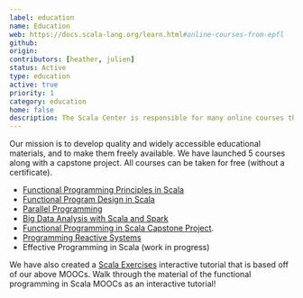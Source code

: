 ```yaml
---
label: education
name: Education
web: https://docs.scala-lang.org/learn.html#online-courses-from-epfl
github:
origin:
contributors: [heather, julien]
status: Active
type: education
active: true
priority: 1
category: education
home: false
description: The Scala Center is responsible for many online courses that introduce the multiple styles of programming in Scala.
---
```


Our mission is to develop quality and widely accessible educational materials,
and to make them freely available. We have launched 5 courses along with a
capstone project. All courses can be taken for free (without a
certificate).

- [Functional Programming Principles in Scala](https://www.coursera.org/learn/progfun1)
- [Functional Program Design in Scala](https://www.coursera.org/learn/progfun2)
- [Parallel Programming](https://www.coursera.org/learn/parprog1)
- [Big Data Analysis with Scala and Spark](https://www.coursera.org/learn/scala-spark-big-data)
- [Functional Programming in Scala Capstone Project](https://www.coursera.org/learn/scala-capstone).
- [Programming Reactive Systems](https://www.edx.org/course/programming-reactive-systems-3)
- Effective Programming in Scala (work in progress)

We have also created a [Scala Exercises](https://www.scala-exercises.org/scala_tutorial/terms_and_types)
interactive tutorial that is based off of our above MOOCs. Walk through the
material of the functional programming in Scala MOOCs as an interactive
tutorial!
